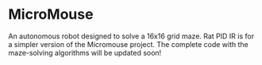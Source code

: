 # MicroMouse
An autonomous robot designed to solve a 16x16 grid maze. 
Rat PID IR is for a simpler version of the Micromouse project. The complete code with the maze-solving algorithms will be updated soon! 
